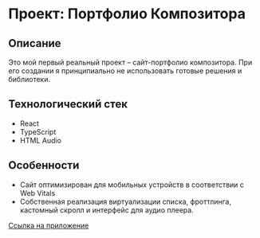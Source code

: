 # Проект: Портфолио Композитора

## Описание
Это мой первый реальный проект – сайт-портфолио композитора. При его создании я принципиально не использовать готовые решения и библиотеки.

## Технологический стек
- React
- TypeScript
- HTML Audio

## Особенности
- Сайт оптимизирован для мобильных устройств в соответствии с Web Vitals
- Собственная реализация виртуализации списка, фроттлинга, кастомный скролл и интерфейс для аудио плеера.

[Ссылка на приложение](https://lipatov.nomoredomainswork.ru/)



